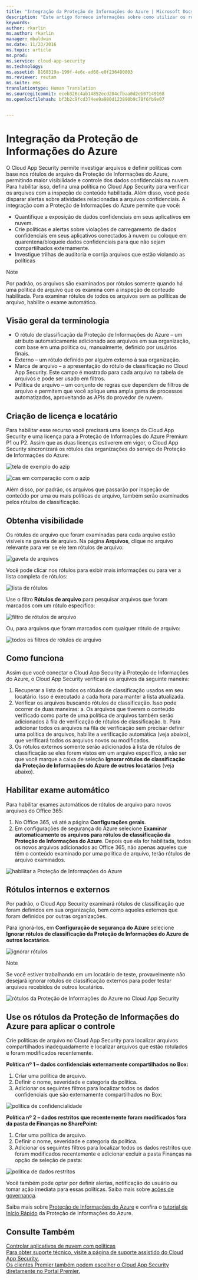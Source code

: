 ```yaml
---
title: "Integração da Proteção de Informações do Azure | Microsoft Docs"
description: "Este artigo fornece informações sobre como utilizar os rótulos da Proteção de Informações do Azure no Cloud App Security para controle adicional sobre o uso de aplicativos de nuvem da sua organização."
keywords: 
author: rkarlin
ms.author: rkarlin
manager: mbaldwin
ms.date: 11/23/2016
ms.topic: article
ms.prod: 
ms.service: cloud-app-security
ms.technology: 
ms.assetid: 8168319a-199f-4e6c-ad68-e0f236480803
ms.reviewer: reutam
ms.suite: ems
translationtype: Human Translation
ms.sourcegitcommit: eceb326c4ab14852ecd284cfbaa0d2eb07149168
ms.openlocfilehash: bf3b2c9fcd374ee9a980d123890b9c78f6fb9e07


---
```


# <a name="azure-information-protection-integration"></a>Integração da Proteção de Informações do Azure

O Cloud App Security permite investigar arquivos e definir políticas com base nos rótulos de arquivo da Proteção de Informações do Azure, permitindo maior visibilidade e controle dos dados confidenciais na nuvem. Para habilitar isso, defina uma política no Cloud App Security para verificar os arquivos com a inspeção de conteúdo habilitada. Além disso, você pode disparar alertas sobre atividades relacionadas a arquivos confidenciais. A integração com a Proteção de Informações do Azure permite que você:
-   Quantifique a exposição de dados confidenciais em seus aplicativos em nuvem.
-   Crie políticas e alertas sobre violações de carregamento de dados confidenciais em seus aplicativos conectados à nuvem ou coloque em quarentena/bloqueie dados confidenciais para que não sejam compartilhados externamente.
-   Investigue trilhas de auditoria e corrija arquivos que estão violando as políticas 

> [!NOTE] 
> Por padrão, os arquivos são examinados por rótulos somente quando há uma política de arquivo que os examina com a inspeção de conteúdo habilitada. Para examinar rótulos de todos os arquivos sem as políticas de arquivo, habilite o exame automático.

## <a name="terminology-overview"></a>Visão geral da terminologia
-   O rótulo de classificação da Proteção de Informações do Azure – um atributo automaticamente adicionado aos arquivos em sua organização, com base em uma política ou, manualmente, definido por usuários finais.
-   Externo – um rótulo definido por alguém externo à sua organização.
-   Marca de arquivo – a apresentação do rótulo de classificação no Cloud App Security. Este campo é mostrado para cada arquivo na tabela de arquivos e pode ser usado em filtros.
-   Política de arquivo – um conjunto de regras que dependem de filtros de arquivo e permitem que você aplique uma ampla gama de processos automatizados, aproveitando as APIs do provedor de nuvem.

## <a name="license-and-tenant-creation"></a>Criação de licença e locatário
Para habilitar esse recurso você precisará uma licença do Cloud App Security e uma licença para a Proteção de Informações do Azure Premium P1 ou P2. Assim que as duas licenças estiverem em vigor, o Cloud App Security sincronizará os rótulos das organizações do serviço de Proteção de Informações do Azure:

![tela de exemplo do azip](./media/azip-screen.png)

![cas em comparação com o azip](./media/cas-compared-azip.png)
     
Além disso, por padrão, os arquivos que passarão por inspeção de conteúdo por uma ou mais políticas de arquivo, também serão examinados pelos rótulos de classificação.

## <a name="gain-visibility"></a>Obtenha visibilidade

Os rótulos de arquivo que foram examinadas para cada arquivo estão visíveis na gaveta de arquivo.
Na página **Arquivos**, clique no arquivo relevante para ver se ele tem rótulos de arquivo:

![gaveta de arquivos](./media/azip-file-drawer.png)

Você pode clicar nos rótulos para exibir mais informações ou para ver a lista completa de rótulos:
 
![lista de rótulos](./media/azip-tags-list.png)

Use o filtro **Rótulos de arquivo** para pesquisar arquivos que foram marcados com um rótulo específico:
 
![filtro de rótulos de arquivo](./media/azip-file-tags-filter.png)

Ou, para arquivos que foram marcados com qualquer rótulo de arquivo:

![todos os filtros de rótulos de arquivo](./media/azip-file-tags-all-filter.png)

## <a name="how-it-works"></a>Como funciona
Assim que você conectar o Cloud App Security à Proteção de Informações do Azure, o Cloud App Security verificará os arquivos da seguinte maneira:
1. Recuperar a lista de todos os rótulos de classificação usados em seu locatário. Isso é executado a cada hora para manter a lista atualizada.
2. Verificar os arquivos buscando rótulos de classificação. Isso pode ocorrer de duas maneiras: a. Os arquivos que tiverem o conteúdo verificado como parte de uma política de arquivos também serão adicionados à fila de verificação de rótulos de classificação.
    b. Para adicionar todos os arquivos na fila de verificação sem precisar definir uma política de arquivos, habilite a verificação automática (veja abaixo), que verificará todos os arquivos novos ou modificados.
3. Os rótulos externos somente serão adicionados à lista de rótulos de classificação se eles forem vistos em um arquivo específico, a não ser que você marque a caixa de seleção **Ignorar rótulos de classificação da Proteção de Informações do Azure de outros locatários** (veja abaixo).

## <a name="enable-automatic-scan"></a>Habilitar exame automático
Para habilitar exames automáticos de rótulos de arquivo para novos arquivos do Office 365:

1. No Office 365, vá até a página **Configurações gerais**.
2. Em configurações de segurança do Azure selecione **Examinar automaticamente os arquivos para rótulos de classificação da Proteção de Informações do Azure**. Depois que ela for habilitada, todos os novos arquivos adicionados ao Office 365, não apenas aqueles que têm o conteúdo examinado por uma política de arquivo, terão rótulos de arquivo examinados.

![habilitar a Proteção de Informações do Azure](./media/enable-azip.png)
 

## <a name="internal-and-external-tags"></a>Rótulos internos e externos
Por padrão, o Cloud App Security examinará rótulos de classificação que foram definidos em sua organização, bem como aqueles externos que foram definidos por outras organizações. 

Para ignorá-los, em **Configuração de segurança do Azure** selecione **Ignorar rótulos de classificação da Proteção de Informações do Azure de outros locatários**.
 
![ignorar rótulos](./media/azip-ignore.png)

> [!Note]
> Se você estiver trabalhando em um locatário de teste, provavelmente não desejará ignorar rótulos de classificação externos para poder testar arquivos recebidos de outros locatários.

![rótulos da Proteção de Informações do Azure no Cloud App Security](./media/azip-tags-in-cas.png)

## <a name="use-azure-information-protection-tags-to-apply-control"></a>Use os rótulos da Proteção de Informações do Azure para aplicar o controle
Crie políticas de arquivo no Cloud App Security para localizar arquivos compartilhados inadequadamente e localizar arquivos que estão rotulados e foram modificados recentemente. 

**Política nº 1 – dados confidenciais externamente compartilhados no Box:**

1.  Criar uma política de arquivo.
2.  Definir o nome, severidade e categoria da política.
3.  Adicionar os seguintes filtros para localizar todos os dados confidenciais que são externamente compartilhados no Box:

![política de confidencialidade](./media/azip-confidentiality-policy.png) 

**Política nº 2 – dados restritos que recentemente foram modificados fora da pasta de Finanças no SharePoint:**

1.  Criar uma política de arquivo.
2.  Definir o nome, severidade e categoria da política.
3.  Adicionar os seguintes filtros para localizar todos os dados restritos que foram modificados recentemente e adicionar excluir a pasta Finanças na opção de seleção de pasta: 
 
![política de dados restritos](./media/azip-restricted-data-policy.png) 

Você também pode optar por definir alertas, notificação do usuário ou tomar ação imediata para essas políticas.
Saiba mais sobre [ações de governança](governance-actions.md).

Saiba mais sobre [Proteção de Informações do Azure](https://docs.microsoft.com/en-us/information-protection/understand-explore/what-is-information-protection) e confira o [tutorial de Início Rápido](https://docs.microsoft.com/en-us/information-protection/get-started/infoprotect-quick-start-tutorial) da Proteção de Informações do Azure.

  

## <a name="see-also"></a>Consulte Também  
[Controlar aplicativos de nuvem com políticas](control-cloud-apps-with-policies.md)   
[Para obter suporte técnico, visite a página de suporte assistido do Cloud App Security.](http://support.microsoft.com/oas/default.aspx?prid=16031)   
[Os clientes Premier também podem escolher o Cloud App Security diretamente no Portal Premier.](https://premier.microsoft.com/)  
  
  



<!--HONumber=Nov16_HO5-->


